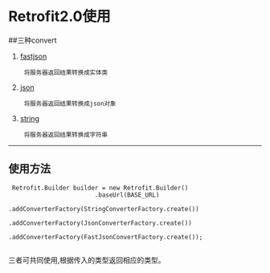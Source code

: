 # Retrofit2.0使用

##三种convert

1. [fastjson](https://github.com/iloveaman/Retrofit2.0/tree/master/app/src/main/java/xb/com/retrofit/convert/fastjson)

		将服务器返回结果转换成实体类
2. [json](https://github.com/iloveaman/Retrofit2.0/tree/master/app/src/main/java/xb/com/retrofit/convert/json) 

		将服务器返回结果转换成json对象
3. [string](https://github.com/iloveaman/Retrofit2.0/tree/master/app/src/main/java/xb/com/retrofit/convert/string) 
			
		将服务器返回结果转换成字符串


-------------------

## 使用方法

```
 Retrofit.Builder builder = new Retrofit.Builder()
                        .baseUrl(BASE_URL)
						.addConverterFactory(StringConverterFactory.create())
						.addConverterFactory(JsonConverterFactory.create())
						.addConverterFactory(FastJsonConvertFactory.create());
						
```
三者可共同使用,根据传入的类型返回相应的类型。
